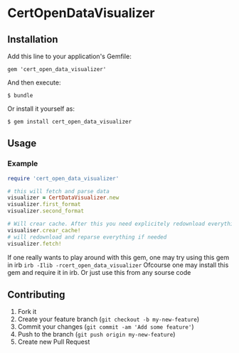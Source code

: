 # CertOpenDataVisualizer


## Installation

Add this line to your application's Gemfile:

    gem 'cert_open_data_visualizer'

And then execute:

    $ bundle

Or install it yourself as:

    $ gem install cert_open_data_visualizer

## Usage

### Example
```ruby
require 'cert_open_data_visualizer'

# this will fetch and parse data
visualizer = CertDataVisualizer.new
visualizer.first_format
visualizer.second_format

# Will crear cache. After this you need explicitely redownload everything (or create new instance)
visualiser.crear_cache!
# will redownload and reparse everything if needed
visualizer.fetch!

```

If one really wants to play around with this gem, one may try using this gem in irb `irb -Ilib -rcert_open_data_visualizer`
Ofcourse one may install this gem and require it in irb.
Or just use this from any sourse code

## Contributing

1. Fork it
2. Create your feature branch (`git checkout -b my-new-feature`)
3. Commit your changes (`git commit -am 'Add some feature'`)
4. Push to the branch (`git push origin my-new-feature`)
5. Create new Pull Request


